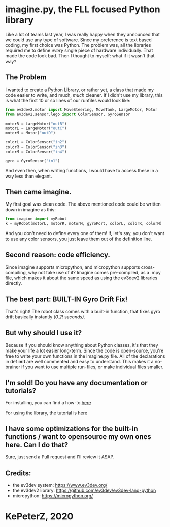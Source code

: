 # imagine.py, the FLL focused Python library

Like a lot of teams last year, I was really happy when they announced that we could use any type of software. Since my preference is text based coding, my first choice was Python. The problem was, all the libraries required me to define *every* single piece of hardware individually. That made the code look bad. Then I thought to myself: what if it wasn't that way?

## The Problem

I wanted to create a Python Library, or rather yet, a class that made my code easier to write, and much, *much* cleaner. If I didn't use my library, this is what the first 10 or so lines of our runfiles would look like: 

```python
from ev3dev2.motor import MoveSteering, MoveTank, LargeMotor, Motor
from ev3dev2.sensor.lego import ColorSensor, GyroSensor

motorR = LargeMotor("outB")
motorL = LargeMotor("outC")
motorM = Motor("outD")

colorL = ColorSensor("in2")
colorR = ColorSensor("in3")
colorM = ColorSensor("in4")

gyro = GyroSensor("in1")
```
And even then, when writing functions, I would have to access these in a way less than elegant.

## Then came imagine.

My first goal was clean code. The above mentioned code could be written down in imagine as this:  
```python
from imagine import myRobot
k = myRobot(motorL, motorR, motorM, gyroPort, colorL, colorR, colorM)
```
And you don't need to define every one of them! If, let's say, you don't want to use any color sensors, you just leave them out of the definition line.

## Second reason: code efficiency.

Since imagine supports micropython, and micropython supports cross-compiling, why not take use of it? Imagine comes pre-compiled, as a .mpy file, which makes it about the same speed as using the ev3dev2 libraries directly.

## The best part: BUILT-IN Gyro Drift Fix!

That's right! The robot class comes with a built-in function, that fixes gyro drift basically instantly *(0.2! seconds)*.

## But why should I use it?

Because if you should know anything about Python classes, it's that they make your life a lot easier long-term. Since the code is open-source, you're free to write your own functions in the imagine.py file. All of the declarations in def __init__ are well commented and easy to understand. This makes it a no-brainer if you want to use multiple run-files, or make individual files smaller. 

## I'm sold! Do you have any documentation or tutorials?

For installing, you can find a how-to [here](https://github.com/KePeterZ/imagine/blob/master/installing.md)

For using the library, the tutorial is [here](https://github.com/KePeterZ/imagine/blob/master/tutorials.md)

## I have some optimizations for the built-in functions / want to opensource my own ones here. Can I do that?

Sure, just send a Pull request and  I'll review it ASAP.

## Credits:
- the ev3dev system: https://www.ev3dev.org/
- the ev3dev2 library: https://github.com/ev3dev/ev3dev-lang-python
- micropython: https://micropython.org/

# KePeterZ, 2020